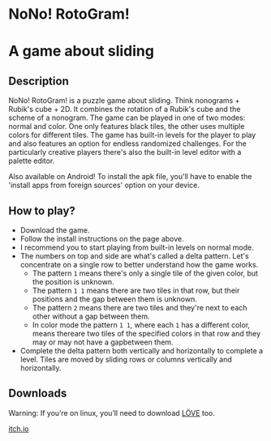 # NoNo! RotoGram!

A game about sliding
=================

## Description

NoNo! RotoGram! is a puzzle game about sliding. Think nonograms + Rubik's cube +
2D. It combines the rotation of a Rubik's cube and the scheme of a nonogram.
The game can be played in one of two modes: normal and color. One only features
black tiles, the other uses multiple colors for different tiles. The game has
built-in levels for the player to play and also features an option for endless
randomized challenges. For the particularly creative players there's also the
built-in level editor with a palette editor.

Also available on Android! To install the apk file, you'll have to enable the 'install apps from foreign sources' option on your device.

## How to play?

- Download the game.
- Follow the install instructions on the page above.
- I recommend you to start playing from built-in levels on normal mode.
- The numbers on top and side are what's called a delta pattern. Let's concentrate on a single row to better understand how the game works.
  - The pattern `1` means there's only a single tile of the given color, but the position is unknown.
  - The pattern `1 1` means there are two tiles in that row, but their positions and the gap between them is unknown.
  - The pattern `2` means there are two tiles and they're next to each other without a gap between them.
  - In color mode the pattern `1 1`, where each `1` has a different color, means thereare two tiles of the specified colors in that row and they may or may not have a gapbetween them.
- Complete the delta pattern both vertically and horizontally to complete a level. Tiles are moved by sliding rows or columns vertically and horizontally. 

## Downloads
Warning: If you’re on linux, you’ll need to download [LÖVE](https://love2d.org/)
too. 

[itch.io](https://pi-pi3.itch.io/nono-rotogram)
